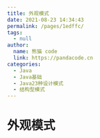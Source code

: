 ```yaml
---
title: 外观模式
date: 2021-08-23 14:34:43
permalink: /pages/1edffc/
tags: 
  - null
author: 
  name: 熊猫 code
  link: https://pandacode.cn
categories: 
  - Java
  - Java基础
  - Java23种设计模式
  - 结构型模式
---
```


# 外观模式